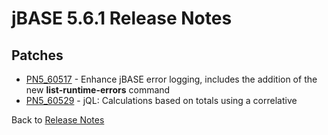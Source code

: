 # jBASE 5.6.1 Release Notes

<PageHeader />

## Patches

- [PN5\_60517](./pn5_60517/README.md) - Enhance jBASE error logging, includes the addition of the new **list-runtime-errors** command  
- [PN5\_60529](./pn5_60529/README.md) - jQL: Calculations based on totals using a correlative  

Back to [Release Notes](./../../README.md)

  
<PageFooter />

